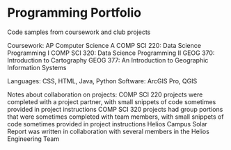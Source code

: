 # Programming Portfolio
Code samples from coursework and club projects

Coursework:
AP Computer Science A
COMP SCI 220: Data Science Programming I
COMP SCI 320: Data Science Programming II
GEOG 370: Introduction to Cartography
GEOG 377: An Introduction to Geographic Information Systems

Languages: CSS, HTML, Java, Python
Software: ArcGIS Pro, QGIS

Notes about collaboration on projects:
COMP SCI 220 projects were completed with a project partner, with small snippets of code sometimes provided in project instructions
COMP SCI 320 projects had group portions that were sometimes completed with team members, with small snippets of code sometimes provided in project instructions
Helios Campus Solar Report was written in collaboration with several members in the Helios Engineering Team

